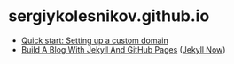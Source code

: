 # sergiykolesnikov.github.io
* [Quick start: Setting up a custom domain](https://help.github.com/articles/quick-start-setting-up-a-custom-domain/)
* [Build A Blog With Jekyll And GitHub Pages](https://www.smashingmagazine.com/2014/08/build-blog-jekyll-github-pages/) ([Jekyll Now](https://github.com/barryclark/jekyll-now))
